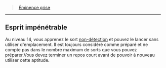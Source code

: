 ﻿---
!GenericItem
Name: Esprit impénétrable
Id: wizard_eminence_hd.md#esprit-impénétrable
ParentLink: wizard_eminence_hd.md#Éminence-grise
ParentName: Éminence grise
NameLevel: 2
Attributes: {}
AttributesDictionary: >+
  {}

---
> [Éminence grise](hd_wizard_eminence.md)

---

## Esprit impénétrable

Au niveau 14, vous apprenez le sort [non-détection](hd_spells_non_detection.md) et pouvez le lancer sans utiliser d'emplacement. Il est toujours considéré comme préparé et ne compte pas dans le nombre maximum de sorts que vous pouvez préparer.Vous devez terminer un repos court avant de pouvoir à nouveau utiliser cette aptitude.

